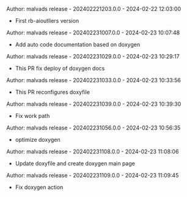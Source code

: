 
Author: malvads
release - 202402221203.0.0 - 2024-02-22 12:03:00
* First rb-aioutliers version

Author: malvads
release - 202402231007.0.0 - 2024-02-23 10:07:48
* Add auto code documentation based on doxygen

Author: malvads
release - 202402231029.0.0 - 2024-02-23 10:29:17
* This PR fix deploy of doxygen docs

Author: malvads
release - 202402231033.0.0 - 2024-02-23 10:33:56
* This PR reconfigures doxyfile

Author: malvads
release - 202402231039.0.0 - 2024-02-23 10:39:30
* Fix work path

Author: malvads
release - 202402231056.0.0 - 2024-02-23 10:56:35
* optimize doxygen

Author: malvads
release - 202402231108.0.0 - 2024-02-23 11:08:06
* Update doxyfile and create doxygen main page

Author: malvads
release - 202402231109.0.0 - 2024-02-23 11:09:45
* Fix doxygen action

